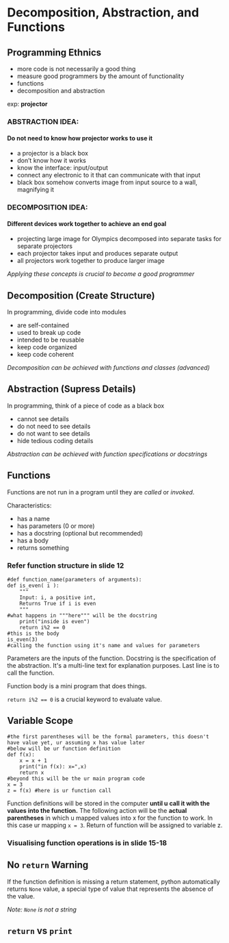  # Decomposition, Abstraction, and Functions

## Programming Ethnics
- more code is not necessarily a good thing
- measure good programmers by the amount of functionality
- functions
- decomposition and abstraction

exp: **projector**
### ABSTRACTION IDEA: 
#### **Do not need to know how projector works to use it**
- a projector is a black box
- don’t know how it works
- know the interface: input/output
- connect any electronic to it that can communicate
with that input
- black box somehow converts image from input source to a wall, magnifying it

### DECOMPOSITION IDEA: 
#### **Different devices work together to achieve an end goal**

- projecting large image for Olympics decomposed into
separate tasks for separate projectors
- each projector takes input and produces separate
output
- all projectors work together to produce larger image

*Applying these concepts is crucial to become a good programmer*

## Decomposition (Create Structure)

In programming, divide code into modules

- are self-contained
- used to break up code
- intended to be reusable
- keep code organized
- keep code coherent

*Decomposition can be achieved with functions and classes (advanced)*

## Abstraction (Supress Details)

In programming, think of a piece of code as a black box

- cannot see details
- do not need to see details
- do not want to see details
- hide tedious coding details

*Abstraction can be achieved with function specifications or docstrings*

## Functions

Functions are not run in a program until they are *called* or *invoked*.

Characteristics:
- has a name
- has parameters (0 or more)
- has a docstring (optional but recommended)
- has a body
- returns something

### Refer function structure in slide 12
```
#def function_name(parameters of arguments):
def is_even( i ):
    """
    Input: i, a positive int,
    Returns True if i is even 
    """
#what happens in """here""" will be the docstring
    print("inside is even")
    return i%2 == 0
#this is the body
is_even(3)
#calling the function using it's name and values for parameters
```
Parameters are the inputs of the function. Docstring is the specification of the abstraction. It's a multi-line text for explanation purposes. Last line is to call the function.

Function body is a mini program that does things.

```return i%2 == 0``` is a crucial keyword to evaluate value.

## Variable Scope
```
#the first parentheses will be the formal parameters, this doesn't have value yet, ur assuming x has value later
#below will be ur function definition
def f(x):
    x = x + 1
    print("in f(x): x=",x)
    return x
#beyond this will be the ur main program code
x = 3
z = f(x) #here is ur function call

```
Function definitions will be stored in the computer **until u call it with the values into the function.** The following action will be the **actual parentheses** in which u mapped values into x for the function to work. In this case ur mapping `x = 3`. Return of function will be assigned to variable z.

### Visualising function operations is in slide 15-18

## No `return` Warning
If the function definition is missing a return statement, python automatically returns `None` value, a special type of value that represents the absence of the value.

*Note: `None` is not a string*

## `return` vs `print`


